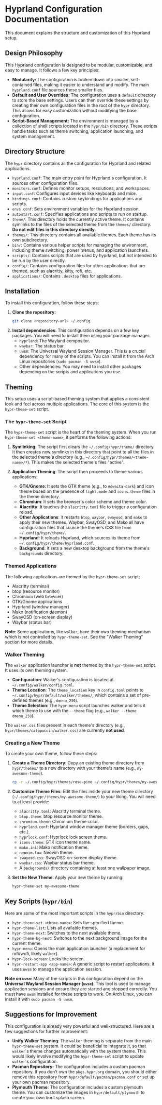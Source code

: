 # Hyprland Configuration Documentation

This document explains the structure and customization of this Hyprland setup.

## Design Philosophy

This Hyprland configuration is designed to be modular, customizable, and easy to manage. It follows a few key principles:

-   **Modularity:** The configuration is broken down into smaller, self-contained files, making it easier to understand and modify. The main `hyprland.conf` file sources these smaller files.
-   **Default and User Overrides:** The configuration uses a `default` directory to store the base settings. Users can then override these settings by creating their own configuration files in the root of the `hypr` directory. This allows for easy customization without modifying the base configuration.
-   **Script-Based Management:** The environment is managed by a collection of shell scripts located in the `hypr/bin` directory. These scripts handle tasks such as theme switching, application launching, and system management.

## Directory Structure

The `hypr` directory contains all the configuration for Hyprland and related applications.

-   `hyprland.conf`: The main entry point for Hyprland's configuration. It sources other configuration files.
-   `monitors.conf`: Defines monitor setups, resolutions, and workspaces.
-   `input.conf`: Configures input devices like keyboards and mice.
-   `bindings.conf`: Contains custom keybindings for applications and scripts.
-   `envs.conf`: Sets environment variables for the Hyprland session.
-   `autostart.conf`: Specifies applications and scripts to run on startup.
-   `theme/`: This directory holds the currently active theme. It contains symlinks to the files of the selected theme from the `themes/` directory. **Do not edit files in this directory directly.**
-   `themes/`: This directory contains all available themes. Each theme has its own subdirectory.
-   `bin/`: Contains various helper scripts for managing the environment, including theme switching, power menus, and application launchers.
-   `scripts/`: Contains scripts that are used by hyprland, but not intended to be run by the user directly.
-   `config/`: Contains configuration files for other applications that are themed, such as alacritty, kitty, rofi, etc.
-   `applications/`: Contains `.desktop` files for applications.

## Installation

To install this configuration, follow these steps:

1.  **Clone the repository:**
    ```bash
    git clone <repository-url> ~/.config
    ```
2.  **Install dependencies:** This configuration depends on a few key packages. You will need to install them using your package manager.
    -   `hyprland`: The Wayland compositor.
    -   `waybar`: The status bar.
    -   `uwsm`: The Universal Wayland Session Manager. This is a crucial dependency for many of the scripts. You can install it from the Arch Linux repositories (`sudo pacman -S uwsm`).
    -   Other dependencies: You may need to install other packages depending on the scripts and applications you use.

## Theming

This setup uses a script-based theming system that applies a consistent look and feel across multiple applications. The core of this system is the `hypr-theme-set` script.

### The `hypr-theme-set` Script

The `hypr-theme-set` script is the heart of the theming system. When you run `hypr-theme-set <theme-name>`, it performs the following actions:

1.  **Symlinking**: The script first clears the `~/.config/hypr/theme/` directory. It then creates new symlinks in this directory that point to all the files in the selected theme's directory (e.g., `~/.config/hypr/themes/<theme-name>/*`). This makes the selected theme's files "active".

2.  **Application Theming**: The script then proceeds to theme various applications:
    *   **GTK/Gnome**: It sets the GTK theme (e.g., to `Adwaita-dark`) and icon theme based on the presence of `light.mode` and `icons.theme` files in the theme directory.
    *   **Chromium**: It sets the browser's color scheme and theme color.
    *   **Alacritty**: It touches the `alacritty.toml` file to trigger a configuration reload.
    *   **Other Applications**: It restarts `btop`, `waybar`, `swayosd`, and `mako` to apply their new themes. Waybar, SwayOSD, and Mako all have configuration files that source the theme's CSS file from `~/.config/hypr/theme/`.
    *   **Hyprland**: It reloads Hyprland, which sources its theme from `~/.config/hypr/theme/hyprland.conf`.
    *   **Background**: It sets a new desktop background from the theme's `backgrounds` directory.

### Themed Applications

The following applications are themed by the `hypr-theme-set` script:

*   Alacritty (terminal)
*   btop (resource monitor)
*   Chromium (web browser)
*   GTK/Gnome applications
*   Hyprland (window manager)
*   Mako (notification daemon)
*   SwayOSD (on-screen display)
*   Waybar (status bar)

**Note**: Some applications, like `walker`, have their own theming mechanism which is not controlled by `hypr-theme-set`. See the "Walker Theming" section for more details.

### Walker Theming

The `walker` application launcher is **not** themed by the `hypr-theme-set` script. It uses its own theming system.

-   **Configuration**: Walker's configuration is located at `~/.config/walker/config.toml`.
-   **Theme Location**: The `theme_location` key in `config.toml` points to `~/.config/hypr/default/walker/themes/`, which contains a set of pre-defined themes (e.g., `dmenu_250`).
-   **Theme Selection**: The `hypr-menu` script launches walker and tells it which theme to use with the `--theme` flag (e.g., `walker --theme dmenu_250`).

The `walker.css` files present in each theme's directory (e.g., `hypr/themes/catppuccin/walker.css`) are currently **not used**.

### Creating a New Theme

To create your own theme, follow these steps:

1.  **Create a Theme Directory**: Copy an existing theme directory from `hypr/themes/` to a new directory with your theme's name (e.g., `my-awesome-theme`).

    ```bash
    cp -r ~/.config/hypr/themes/rose-pine ~/.config/hypr/themes/my-awesome-theme
    ```

2.  **Customize Theme Files**: Edit the files inside your new theme directory (`~/.config/hypr/themes/my-awesome-theme/`) to your liking. You will need to at least provide:
    *   `alacritty.toml`: Alacritty terminal theme.
    *   `btop.theme`: btop resource monitor theme.
    *   `chromium.theme`: Chromium theme color.
    *   `hyprland.conf`: Hyprland window manager theme (borders, gaps, etc.).
    *   `hyprlock.conf`: Hyprlock lock screen theme.
    *   `icons.theme`: GTK icon theme name.
    *   `mako.ini`: Mako notification theme.
    *   `neovim.lua`: Neovim theme.
    *   `swayosd.css`: SwayOSD on-screen display theme.
    *   `waybar.css`: Waybar status bar theme.
    *   A `backgrounds/` directory containing at least one wallpaper image.

3.  **Set the New Theme**: Apply your new theme by running:

    ```bash
    hypr-theme-set my-awesome-theme
    ```

## Key Scripts (`hypr/bin`)

Here are some of the most important scripts in the `hypr/bin` directory:

-   `hypr-theme-set <theme-name>`: Sets the specified theme.
-   `hypr-theme-list`: Lists all available themes.
-   `hypr-theme-next`: Switches to the next available theme.
-   `hypr-theme-bg-next`: Switches to the next background image for the current theme.
-   `hypr-menu`: Opens the main application launcher (a replacement for rofi/wofi, likely `walker`).
-   `hypr-lock-screen`: Locks the screen.
-   `hypr-restart-app <app-name>`: A generic script to restart applications. It uses `uwsm` to manage the application session.

**Note on `uwsm`:** Many of the scripts in this configuration depend on the **Universal Wayland Session Manager (`uwsm`)**. This tool is used to manage application sessions and ensure they are started and stopped correctly. You must have `uwsm` installed for these scripts to work. On Arch Linux, you can install it with `sudo pacman -S uwsm`.

## Suggestions for Improvement

This configuration is already very powerful and well-structured. Here are a few suggestions for further improvement:

-   **Unify Walker Theming**: The `walker` theming is separate from the main `hypr-theme-set` system. It could be beneficial to integrate it, so that `walker`'s theme changes automatically with the system theme. This would likely involve modifying the `hypr-theme-set` script to update `walker`'s configuration.
-   **Pacman Repository:** The configuration includes a custom pacman repository. If you don't own the `pkgs.hypr.org` domain, you should either remove this repository from `hypr/default/pacman/pacman.conf` or set up your own pacman repository.
-   **Plymouth Theme:** The configuration includes a custom plymouth theme. You can customize the images in `hypr/default/plymouth` to create your own boot splash screen.
